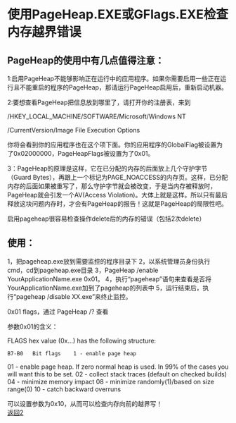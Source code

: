 # 使用PageHeap.EXE或GFlags.EXE检查内存越界错误


## PageHeap的使用中有几点值得注意：

1:启用PageHeap不能够影响正在运行中的应用程序。如果你需要启用一些正在运行且不能重启的程序的PageHeap，那请运行PageHeap启用后，重新启动机器。

2:要想查看PageHeap把信息放到哪里了，请打开你的注册表，来到

   /HKEY_LOCAL_MACHINE/SOFTWARE/Microsoft/Windows NT
       
/CurrentVersion/Image File Execution Options

你将会看到你的应用程序也在这个项下面。你的应用程序的GlobalFlag被设置为了0x02000000，PageHeapFlags被设置为了0x01。

3：PageHeap的原理是这样，它在已分配的内存的后面放上几个守护字节（Guard Bytes），再跟上一个标记为PAGE_NOACCESS的内存页。这样，已分配内存的后面如果被重写了，那么守护字节就会被改变，于是当内存被释放时，PageHeap就会引发一个AV(Access Violation)。大体上就是这样。所以只有最后释放这块问题内存时，才会有PageHeap的报告！这就是PageHeap的局限性吧。

启用pageheap很容易检查操作delete后的内存的错误（包括2次delete）

## 使用：
1，把pageheap.exe放到需要监控的程序目录下
2，以系统管理员身份执行cmd，cd到pageheap.exe目录
3，PageHeap /enable YourApplicationName.exe 0x01。
4，执行“pageheap”语句来查看是否将YourApplicationName.exe加到了pageheap的列表中
5，运行结束后，执行“pageheap /disable XX.exe”来终止监控。

0x01 flags，通过 PageHeap /?  查看 

参数0x01的含义：

FLAGS hex value (0x...) has the following structure:

    B7-B0   Bit flags    1 - enable page heap

   01 - enable page heap. If zero normal heap is used. In 99% of the cases you will want this to be set.
   02 - collect stack traces (default on checked builds)
   04 - minimize memory impact
   08 - minimize randomly(1)/based on size range(0)
   10 - catch backward overruns

可以设置参数为0x10，从而可以检查内存向前的越界写！  
[返回2](../) 